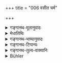 +++
title = "006 वसीत चर्म"

+++

<details><summary>गङ्गानथ-मूलानुवादः</summary>

He should wear either skin or a bit of cloth; he shall bathe in the evening, as also in the meaning; he shall always wear matted locks, as also beard, hair on his body and nails.—(6)
</details>

<details><summary>मेधातिथिः</summary>

**चर्म** गोमृगादीनाम् । **चीरं** वस्त्रखण्डम् । **सायं** दिवसावसानसमयः । **प्रगे** चाह्नः प्रथमोदये । एवं सायं स्नानविधानाद् रात्रौ भोजनम् अस्याहुः, भुक्ते स्नानप्रतिषेधात् । 

- <u>तद् अयुक्तम्</u> इत्य् अन्ये । यतः स्नातकव्रतम् "अतः स्नानम् आचरेद् भुक्त्वा" इति । महाभारते तु पुरुषमात्रधर्मतया स्मर्यते । त्रैकालिकम् अप्य् अस्य स्नानं भविष्यति वैकल्पिकम् । 

- **जटाश्मश्रुलोकनखानि** न कर्तयेत् ॥ ६.६ ॥
</details>

<details><summary>गङ्गानथ-भाष्यानुवादः</summary>

*Skin*—of the bull, the deer and other such animals.

‘*Cīra*’—a bit of cloth.

^(‘)*Evening*’—end of the day.

‘*Morning*’—opening of the day.

This rule regarding bathing in the evening implies that the man is to
eat at night only; because Bathing after meals is forbidden.

This view, some say, is not right; because among the observances of the
Accomplished Student, it is said that ‘after taking his food he shall
bathe’ (which shows that bathing after meals is not entirely forbidden),
in fact this bathing after meals is declared in the *Mahābhārata* as to
be done by each and every person.

It is open to the Hermit to bathe thrice during the day—this being a
matter of option.

‘*Matted locks*, *beard, hairs on the body and nails*’;—all this he
shall not have cut.—(6)
</details>

<details><summary>गङ्गानथ-टिप्पन्यः</summary>

‘*Cīram*’—‘*Vastrakhaṇḍa*, tattered garment’ (Medhātithi, and
Govindarāja);—‘dress of bark’ (Nārāyaṇa, Rāghavānanda and Kullūka, to
whom last Buhler wrongly attributes the former explanation).

The second half of this verse is quoted in *Mitākṣarā* (on 3.46).
</details>

<details><summary>गङ्गानथ-तुल्य-वाक्यानि</summary>

*Gautama* (3.34).—‘He shall wear his hair in braids and dress in hark
and skins.’

*Bodhāyana* (2.11-15).—(See under 3.)

*Bodhāyana* (3.3-19).—‘Let him not injure even gadflies or gnats; let
him hear cold and perform austerities; let him constantly reside in the
forest, be contented, and delight in dresses made of hark and skins and
in carrying water.’

*Āpastamba* (2.22.1, 12, 13, 17).—‘A dress of materials procured in the
woods (shins or hark) is ordained for him. He shall sacrifice only after
having bathed in the following manner: He shall enter the water slowly,
and bathe without heating it (with his hand), his face turned towards
the sun. He shall offer the burnt oblations, sustain his life, feed his
guests and prepare his clothes with materials provided in the forest.’

*Vaśiṣṭha* (9.1).—‘The hermit, shall wear his hair in braids and dress
in garments made of bark and skin.’

*Viṣṇu* (94.8-10).—‘He must wear a dress made of skins or bark; he must
suffer the hairs of his head, of his heard and of his body and his nails
to grow; he must bathe in the morning, noon and evening.’

*Yājñavalkya* (3.46).—(See under 5.)
</details>

<details><summary>Bühler</summary>

006	Let him wear a skin or a tattered garment; let him bathe in the evening or in the morning; and let him always wear (his hair in) braids, the hair on his body, his beard, and his nails (being unclipped).
</details>
